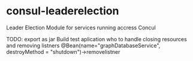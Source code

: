 # consul-leaderelection
 Leader Election Module for services running accress Concul


TODO:
export as jar 
Build test aplication
who to handle closing resources and removing listners
@Bean(name="graphDatabaseService", destroyMethod = "shutdown")->removelistner




